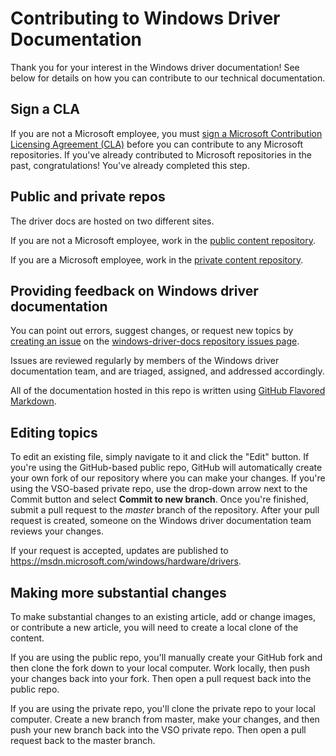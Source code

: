 # Contributing to Windows Driver Documentation

Thank you for your interest in the Windows driver documentation! 
See below for details on how you can contribute to our technical documentation.

## Sign a CLA

If you are not a Microsoft employee, you must [sign a Microsoft Contribution Licensing Agreement (CLA)](https://cla.microsoft.com/) before you can contribute to any Microsoft repositories. 
If you've already contributed to Microsoft repositories in the past, congratulations! 
You've already completed this step.

## Public and private repos

The driver docs are hosted on two different sites.

If you are not a Microsoft employee, work in the [public content repository](https://github.com/Microsoft/windows-driver-docs).

If you are a Microsoft employee, work in the [private content repository](https://cpubwin.visualstudio.com/drivers/_git/drivers).  

## Providing feedback on Windows driver documentation

You can point out errors, suggest changes, or request new topics by [creating an issue](https://help.github.com/articles/creating-an-issue/) on the 
[windows-driver-docs repository issues page](https://github.com/Microsoft/windows-driver-docs/issues).

Issues are reviewed regularly by members of the Windows driver documentation team, and are triaged, assigned, and addressed accordingly.

All of the documentation hosted in this repo is written using [GitHub Flavored Markdown](https://help.github.com/articles/github-flavored-markdown/).

## Editing topics

To edit an existing file, simply navigate to it and click the "Edit" button. 
If you're using the GitHub-based public repo, GitHub will automatically create your own fork of our repository where you can make your changes. 
If you're using the VSO-based private repo, use the drop-down arrow next to the Commit button and select **Commit to new branch**.
Once you're finished, submit a pull request to the *master* branch of the repository. 
After your pull request is created, someone on the Windows driver documentation team reviews your changes.

If your request is accepted, updates are published to https://msdn.microsoft.com/windows/hardware/drivers.

## Making more substantial changes

To make substantial changes to an existing article, add or change images, or contribute a new article, you will need to create a local clone of the content.

If you are using the public repo, you'll manually create your GitHub fork and then clone the fork down to your local computer.  Work locally, then push your changes back into your fork.  Then open a pull request back into the public repo.

If you are using the private repo, you'll clone the private repo to your local computer.  Create a new branch from master, make your changes, and then push your new branch back into the VSO private repo.  Then open a pull request back to the master branch.
